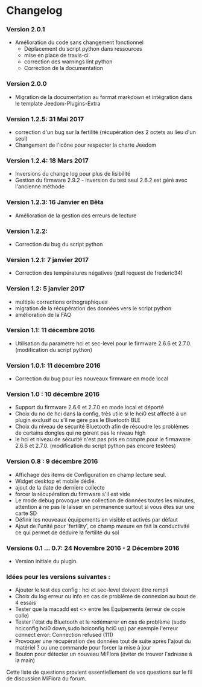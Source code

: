 # Changelog

### Version 2.0.1
* Amélioration du code sans changement fonctionnel
  * Déplacement du script python dans ressources
  * mise en place de travis-ci
  * correction des warnings lint python
  * Correction de la documentation

### Version 2.0.0

* Migration de la documentation au format markdown et intégration dans le template Jeedom-Plugins-Extra

### Version 1.2.5: 31 Mai 2017

* correction d'un bug sur la fertilité (récupération des 2 octets au lieu d'un seul)
* Changement de l'icône pour respecter la charte Jeedom

### Version 1.2.4: 18 Mars 2017

* Inversions du change log pour plus de lisibilité
* Gestion du firmware 2.9.2 - inversion du test seul 2.6.2 est géré avec l'ancienne méthode

### Version 1.2.3: 16 Janvier en Bêta

* Amélioration de la gestion des erreurs de lecture

### Version 1.2.2:

* Correction du bug du script python

### Version 1.2.1: 7 janvier 2017

* Correction des températures négatives (pull request de frederic34)

### Version 1.2: 5 janvier 2017

* multiple corrections orthographiques
* migration de la récupération des données vers le script python
* amélioration de la FAQ

### Version 1.1: 11 décembre 2016

* Utilisation du paramètre hci et sec-level pour le firmware 2.6.6 et 2.7.0. (modification du script python)

### Version 1.0.1: 11 décembre 2016

* Correction du bug pour les nouveaux firmware en mode local

### Version 1.0 : 10 décembre 2016

* Support du firmware 2.6.6 et 2.7.0 en mode local et déporté
* Choix du no de hci dans la config, très utile si le hci0 est affecté à un plugin exclusif ou s'il ne gère pas le Bluetooth BLE
* Choix du niveau de sécurité Bluetooth afin de résoudre les problèmes de certains dongles qui ne gèrent pas le niveau high
* le hci et niveau de sécurité n'est pas pris en compte pour le firmaware 2.6.6 et 2.7.0. (modification du script python pas encore testées)

### Version 0.8 : 9 décembre 2016

* Affichage des items de Configuration en champ lecture seul.
* Widget desktop et mobile dédié.
* ajout de la date de dernière collecte
* forcer la récupération du firmware s'il est vide
* Le mode debug provoque une collection de données toutes les minutes, attention à ne pas le laisser en permanence surtout si vous êtes sur une carte SD
* Définir les nouveaux équipements en visible et activés par défaut
* Ajout de l'unité pour 'fertility', ce champ mesure en fait la conductivité ce qui permet de déduire la fertilité du sol

### Versions 0.1 ... 0.7: 24 Novembre 2016 - 2 Décembre 2016

* Version initiale du plugin.

### Idées pour les versions suivantes :

* Ajouter le test des config : hci et sec-level doivent être rempli
* Choix du log erreur ou info en cas de problème de connexion au bout de 4 essais
* Tester que la macadd est <> entre les Équipements (erreur de copie colle)
* Tester l'état du Bluetooth et le redémarrer en cas de problème (sudo hciconfig hci0 down,sudo hciconfig hci0 up) par exemple l'erreur connect error: Connection refused (111)
* Provoquer une récupération des données tout de suite après l'ajout du matériel ? ou une commande pour forcer la mise à jour
* Bouton pour détecter un nouveau MiFlora (éviter de trouver l'adresse à la main)

Cette liste de questions provient essentiellement de vos questions sur le fil de discussion MiFlora du forum.
